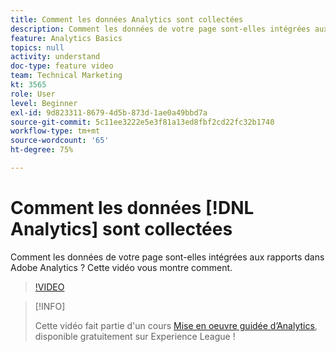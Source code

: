 ```yaml
---
title: Comment les données Analytics sont collectées
description: Comment les données de votre page sont-elles intégrées aux rapports dans Adobe Analytics ? Cette vidéo vous montre comment.
feature: Analytics Basics
topics: null
activity: understand
doc-type: feature video
team: Technical Marketing
kt: 3565
role: User
level: Beginner
exl-id: 9d823311-8679-4d5b-873d-1ae0a49bbd7a
source-git-commit: 5c11ee3222e5e3f81a13ed8fbf2cd22fc32b1740
workflow-type: tm+mt
source-wordcount: '65'
ht-degree: 75%

---
```


# Comment les données [!DNL Analytics] sont collectées

Comment les données de votre page sont-elles intégrées aux rapports dans Adobe Analytics ? Cette vidéo vous montre comment.

>[!VIDEO](https://video.tv.adobe.com/v/28768/?quality=12)

>[!INFO]
>
> Cette vidéo fait partie d&#39;un cours [Mise en oeuvre guidée d’Analytics](https://experienceleague.adobe.com/?recommended=Analytics-D-1-2019.1), disponible gratuitement sur Experience League !